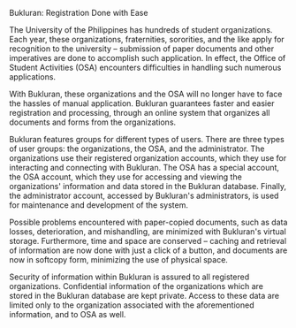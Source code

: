 Bukluran: Registration Done with Ease

The University of the Philippines has hundreds of student organizations. Each year, these organizations, fraternities, sororities, and the like apply for recognition to the university – submission of paper documents and other imperatives are done to accomplish such application. In effect, the Office of Student Activities (OSA) encounters difficulties in handling such numerous applications.

With Bukluran, these organizations and the OSA will no longer have to face the hassles of manual application. Bukluran guarantees faster and easier registration and processing, through an online system that organizes all documents and forms from the organizations.

Bukluran features groups for different types of users. There are three types of user groups: the organizations, the OSA, and the administrator. The organizations use their registered organization accounts, which they use for interacting and connecting with Bukluran. The OSA has a special account, the OSA account, which they use for accessing and viewing the organizations' information and data stored in the Bukluran database. Finally, the administrator account, accessed by Bukluran's administrators, is used for maintenance and development of the system.

Possible problems encountered with paper-copied documents, such as data losses, deterioration, and mishandling, are minimized with Bukluran's virtual storage. Furthermore, time and space are conserved – caching and retrieval of information are now done with just a click of a button, and documents are now in softcopy form, minimizing the use of physical space.

Security of information within Bukluran is assured to all registered organizations. Confidential information of the organizations which are stored in the Bukluran database are kept private. Access to these data are limited only to the organization associated with the aforementioned information, and to OSA as well.